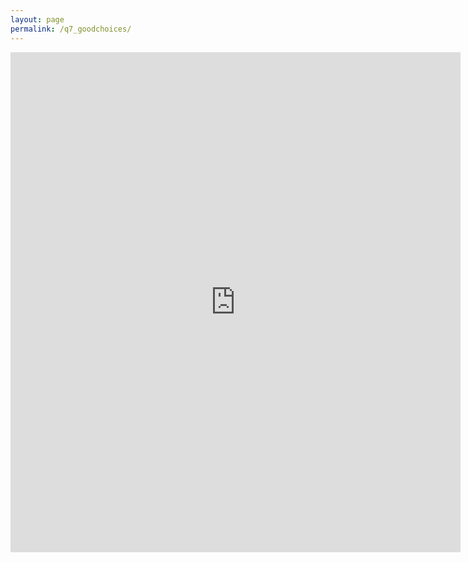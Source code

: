 ```yaml
---
layout: page
permalink: /q7_goodchoices/
---
```

<iframe src="https://docs.google.com/forms/d/e/1FAIpQLSdcJCB4wAUdRvxLp2lgzzFEk3S6LGRtMuh3dXLkYHb_17yx9g/viewform?embedded=true" width="720" height="800" frameborder="0" marginheight="0" marginwidth="0">Wird geladen...</iframe>
